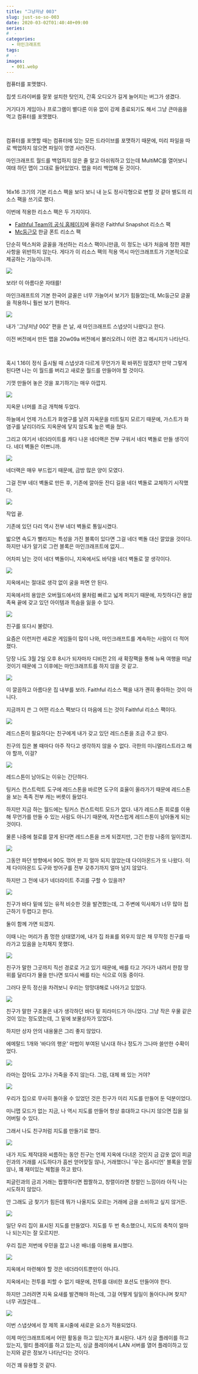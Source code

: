 ```yaml
---
title: "그냥저냥 003"
slug: just-so-so-003
date: 2020-03-02T01:40:40+09:00
series:
#  - 
categories:
  - 마인크래프트
tags:
#  - 
images:
  - 001.webp
---
```


컴퓨터를 포맷했다.

칩셋 드라이버를 잘못 설치한 탓인지, 간혹 오디오가 길게 늘어지는 버그가 생겼다.

거기다가 게임이나 프로그램이 별다른 이유 없이 강제 종료되기도 해서 그냥 큰마음을 먹고 컴퓨터를 포맷했다.

&nbsp;

컴퓨터를 포맷할 때는 컴퓨터에 있는 모든 드라이브를 포맷하기 때문에, 미리 파일을 따로 백업하지 않으면 파일이 영영 사라진다.

마인크래프트 월드를 백업하지 않은 줄 알고 아쉬워하고 있는데 MultiMC를 열어보니 여태 하던 맵이 그대로 들어있었다. 맵을 미리 백업해 둔 것이다.

&nbsp;

16x16 크기의 기본 리소스 팩을 보다 보니 내 눈도 정사각형으로 변할 것 같아 별도의 리소스 팩을 쓰기로 했다.

이번에 적용한 리소스 팩은 두 가지이다.

* [Faithful Team의 공식 홈페이지](https://faithful.team/downloads/)에 올라온 Faithful Snapshot 리소스 팩
* [Mc둥근모](https://eatch.dev/dgm/) 한글 폰트 리소스 팩

단순히 텍스처와 글꼴을 개선하는 리소스 팩이니만큼, 이 정도는 내가 처음에 정한 제한 사항을 위반하지 않는다. 게다가 이 리소스 팩의 적용 역시 마인크래프트가 기본적으로 제공하는 기능이니까.

![](001.webp)

보라! 이 아름다운 자태를!

마인크래프트의 기본 한국어 글꼴은 너무 가늘어서 보기가 힘들었는데, Mc둥근모 글꼴을 적용하니 훨씬 보기 편하다.

![](002.webp)

내가 '그냥저냥 002' 편을 쓴 날, 새 마인크래프트 스냅샷이 나왔다고 한다.

이전 버전에서 만든 맵을 20w09a 버전에서 불러오려니 이런 경고 메시지가 나타난다.

&nbsp;

혹시 1.16이 정식 출시될 때 스냅샷과 다르게 무언가가 확 바뀌진 않겠지? 만약 그렇게 된다면 나는 이 월드를 버리고 새로운 월드를 만들어야 할 것이다.

기껏 만들어 놓은 것을 포기하기는 매우 아깝지.

![](003.webp)

지옥문 너머를 조금 개척해 두었다.

하늘에서 언제 가스트가 화염구를 날려 지옥문을 터트릴지 모르기 때문에, 가스트가 화염구를 날리더라도 지옥문에 닿지 않도록 높은 벽을 쳤다.

그리고 여기서 네더라이트를 캐다 나온 네더랙은 전부 구워서 네더 벽돌로 만들 생각이다. 네더 벽돌은 이쁘니까.

![](004.webp)

네더랙은 매우 부드럽기 때문에, 금방 많은 양이 모였다.

그걸 전부 네더 벽돌로 만든 후, 기존에 깔아둔 잔디 길을 네더 벽돌로 교체하기 시작했다.

![](005.webp)

작업 끝.

기존에 있던 다리 역시 전부 네더 벽돌로 통일시켰다.

밟으면 속도가 빨라지는 특성을 가진 블록이 있다면 그걸 네더 벽돌 대신 깔았을 것이다. 하지만 내가 알기로 그런 블록은 마인크래프트에 없지...

어차피 남는 것이 네더 벽돌이니, 지옥에서도 바닥을 네더 벽돌로 깔 생각이다.

![](006.webp)

지옥에서는 절대로 생각 없이 굴을 파면 안 된다.

지옥에서의 용암은 오버월드에서의 물처럼 빠르고 넓게 퍼지기 때문에, 자칫하다간 용암 족욕 끝에 갖고 있던 아이템과 목숨을 잃을 수 있다.

![](007.webp)

친구를 또다시 불렀다.

요즘은 이런저런 새로운 게임들이 많이 나와, 마인크래프트를 계속하는 사람이 더 적어졌다.

당장 나도 3월 2일 오후 8시가 되자마자 디비전 2의 새 확장팩을 통해 뉴욕 여행을 떠날 것이기 때문에 그 이후에는 마인크래프트를 하지 않을 것 같고.

![](008.webp)

이 깔끔하고 아름다운 집 내부를 보라. Faithful 리소스 팩을 내가 괜히 좋아하는 것이 아니다.

지금까지 쓴 그 어떤 리소스 팩보다 더 마음에 드는 것이 Faithful 리소스 팩이다.

![](009.webp)

레드스톤이 필요하다는 친구에게 내가 갖고 있던 레드스톤을 조금 주고 왔다.

친구의 집은 볼 때마다 아주 작다고 생각하지 않을 수 없다. 극한의 미니멀리스트라고 해야 할까, 이걸?

![](010.webp)

레드스톤이 남아도는 이유는 간단하다.

팅커스 컨스트럭트 도구에 레드스톤을 바르면 도구의 효율이 올라가기 때문에 레드스톤을 보는 족족 전부 캐는 버릇이 들었다.

하지만 지금 하는 월드에는 팅커스 컨스트럭트 모드가 없다. 내가 레드스톤 회로를 이용해 무언가를 만들 수 있는 사람도 아니기 때문에, 자연스럽게 레드스톤이 남아돌게 되는 것이다.

물론 나중에 철로를 깔게 된다면 레드스톤을 쓰게 되겠지만, 그건 한참 나중의 일이겠지.

![](011.webp)

그동안 파던 방향에서 90도 꺾어 판 지 얼마 되지 않았는데 다이아몬드가 또 나왔다. 이제 다이아몬드 도구와 방어구를 전부 갖추기까지 얼마 남지 않았다.

하지만 그 전에 내가 네더라이트 주괴를 구할 수 있을까?

![](012.webp)

친구가 바다 밑에 있는 유적 비슷한 것을 발견했는데, 그 주변에 익사체가 너무 많아 접근하기 두렵다고 한다.

둘이 함께 가면 되겠지.

이때 나는 머리가 좀 멍한 상태였기에, 내가 집 좌표를 외우지 않은 채 무작정 친구를 따라가고 있음을 눈치채지 못했다.

![](013.webp)

친구가 말한 그곳까지 직선 경로로 가고 있기 때문에, 배를 타고 가다가 내려서 한참 땅 위를 달리다가 물을 만나면 또다시 배를 타는 식으로 이동 중이다.

그러다 문득 정신을 차려보니 우리는 망망대해로 나아가고 있었다.

![](014.webp)

친구가 말한 구조물은 내가 생각하던 바다 밑 피라미드가 아니었다. 그냥 작은 우물 같은 것이 있는 정도였는데, 그 밑에 보물상자가 있었다.

하지만 상자 안의 내용물은 그리 좋지 않았다.

에메랄드 1개와 '바다의 행운' 마법이 부여된 낚시대 하나 정도가 그나마 쓸만한 수확이었다.

![](015.webp)

라마는 잡아도 고기나 가죽을 주지 않는다. 그럼, 대체 왜 있는 거야?

![](016.webp)

우리가 집으로 무사히 돌아올 수 있었던 것은 친구가 미리 지도를 만들어 둔 덕분이었다.

미니맵 모드가 없는 지금, 나 역시 지도를 만들어 항상 휴대하고 다니지 않으면 집을 잃어버릴 수 있다.

그래서 나도 친구처럼 지도를 만들기로 했다.

![](017.webp)

내가 지도 제작대와 씨름하는 동안 친구는 언제 지옥에 다녀온 것인지 금 갑옷 없이 피글린과의 거래를 시도하다가 흠씬 얻어맞질 않나, 거래했더니 '우는 옵시디언' 블록을 얻질 않나, 꽤 재미있는 체험을 하고 왔다.

피글린과의 금괴 거래는 짭짤하다면 짭짤하고, 창렬이라면 창렬인 느낌이라 아직 나는 시도하지 않았다.

안 그래도 금 찾기가 힘든데 뭐가 나올지도 모르는 거래에 금을 소비하고 싶지 않거든.

![](018.webp)

일단 우리 집이 표시된 지도를 만들었다. 지도를 두 번 축소했으니, 지도의 축척이 얼마나 되는지는 잘 모르지만.

우리 집은 저번에 우민을 잡고 나온 배너를 이용해 표시했다.

![](019.webp)

지옥에서 마련해야 할 것은 네더라이트뿐만이 아니다.

지옥에서는 전투를 피할 수 없기 때문에, 전투를 대비한 포션도 만들어야 한다.

하지만 그러려면 지옥 요새를 발견해야 하는데, 그걸 어떻게 일일이 돌아다니며 찾지? 너무 귀찮은데...

![](020.webp)

이번 스냅샷에서 창 제목 표시줄에 새로운 요소가 적용되었다.

이제 마인크래프트에서 어떤 활동을 하고 있는지가 표시된다. 내가 싱글 플레이를 하고 있는지, 멀티 플레이를 하고 있는지, 싱글 플레이에서 LAN 서버를 열어 플레이하고 있는지와 같은 정보가 나타난다는 것이다.

이건 꽤 유용할 것 같다.
